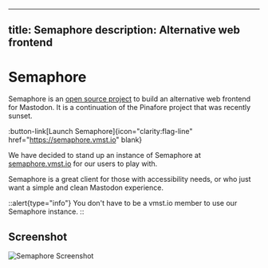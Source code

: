 ----
title: Semaphore
description: Alternative web frontend
---

# Semaphore

Semaphore is an [open source project](https://github.com/NickColley/semaphore) to build an alternative web frontend for Mastodon.
It is a continuation of the Pinafore project that was recently sunset.

:button-link[Launch Semaphore]{icon="clarity:flag-line" href="https://semaphore.vmst.io" blank}

We have decided to stand up an instance of Semaphore at [semaphore.vmst.io](https://semaphore.vmst.io) for our users to play with.

Semaphore is a great client for those with accessibility needs, or who just want a simple and clean Mastodon experience.

::alert{type="info"}
You don't have to be a vmst.io member to use our Semaphore instance.
::

## Screenshot

![Semaphore Screenshot](/semaphore-screenshot.png)